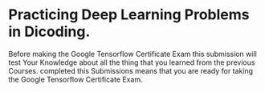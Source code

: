 # Practicing Deep Learning Problems in Dicoding.

Before making the Google Tensorflow Certificate Exam this submission will test Your Knowledge about all the thing that you learned from the previous Courses. completed this Submissions means that you are ready for taking the Google Tensorflow Certificate Exam.